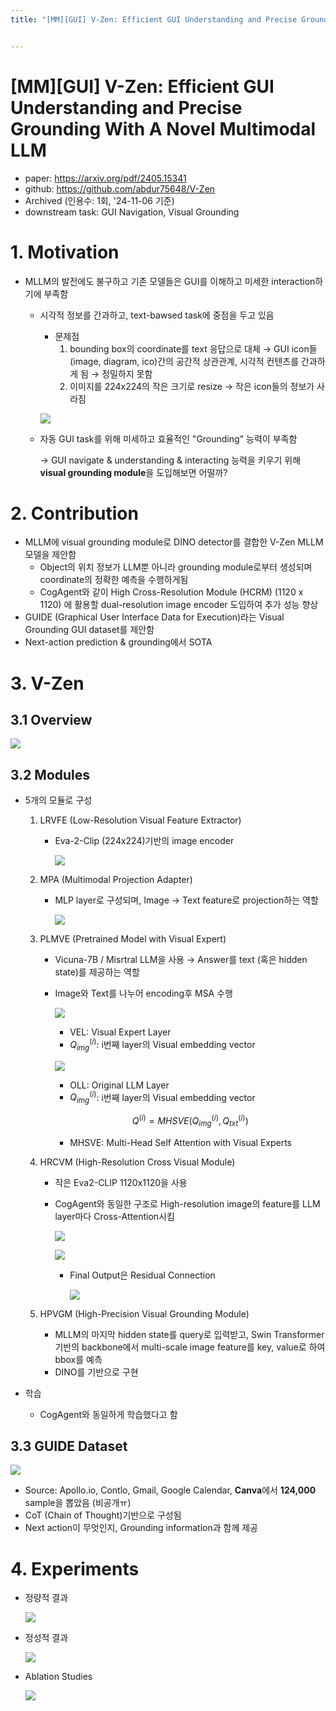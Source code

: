 ```yaml
---
title: "[MM][GUI] V-Zen: Efficient GUI Understanding and Precise Grounding With A Novel Multimodal LLM"


---
```


# [MM][GUI] V-Zen: Efficient GUI Understanding and Precise Grounding With A Novel Multimodal LLM

- paper: https://arxiv.org/pdf/2405.15341
- github: https://github.com/abdur75648/V-Zen
- Archived (인용수: 1회, '24-11-06 기준)
- downstream task: GUI Navigation, Visual Grounding

# 1. Motivation

- MLLM의 발전에도 불구하고 기존 모델들은 GUI를 이해하고 미세한 interaction하기에 부족함

  - 시각적 정보를 간과하고, text-bawsed task에 중점을 두고 있음

    - 문제점
      1. bounding box의 coordinate를 text 응답으로 대체 $\to$ GUI icon들 (image, diagram, ico)간의 공간적 상관관계, 시각적 컨텐츠를 간과하게 됨 $\to$ 정밀하지 못함
      1. 이미지를 224x224의 작은 크기로 resize $\to$ 작은 icon들의 정보가 사라짐

    ![](../images/2024-11-06/image-20241106094448655.png)

  - 자동 GUI task를 위해 미세하고 효율적인 "Grounding" 능력이 부족함

    $\to$ GUI navigate & understanding & interacting 능력을 키우기 위해 **visual grounding module**을 도입해보면 어떨까?

# 2. Contribution

- MLLM에 visual grounding module로 DINO detector를 결합한 V-Zen MLLM모델을 제안함
  - Object의 위치 정보가 LLM뿐 아니라 grounding module로부터 생성되며 coordinate의 정확한 예측을 수행하게됨
  - CogAgent와 같이 High Cross-Resolution Module (HCRM) (1120 x 1120) 에 활용할 dual-resolution image encoder 도입하여 추가 성능 향상
- GUIDE (Graphical User Interface Data for Execution)라는 Visual Grounding GUI dataset를 제안함
- Next-action prediction & grounding에서 SOTA

# 3. V-Zen

## 3.1 Overview

![](../images/2024-11-06/image-20241106095634370.png)

## 3.2 Modules

- 5개의 모듈로 구성

  1. LRVFE (Low-Resolution Visual Feature Extractor)

     - Eva-2-Clip (224x224)기반의 image encoder 

       ![](../images/2024-11-06/image-20241106095812685.png)

  2. MPA (Multimodal Projection Adapter)

     - MLP layer로 구성되며, Image $\to$ Text feature로 projection하는 역할

       ![](../images/2024-11-06/image-20241106100241487.png)

  3. PLMVE (Pretrained Model with Visual Expert)

     - Vicuna-7B / Misrtral LLM을 사용 $\to$ Answer를 text (혹은 hidden state)를 제공하는 역할

     - Image와 Text를 나누어 encoding후 MSA 수행

       ![](../images/2024-11-06/image-20241106100544342.png)

       - VEL: Visual Expert Layer
       - $Q_{img}^{(i)}$: i번째 layer의 Visual embedding vector

       ![](../images/2024-11-06/image-20241106100621165.png)
       
       - OLL: Original LLM Layer
       - $Q_{img}^{(i)}$: i번째 layer의 Visual embedding vector
       
       $$Q^{(i)}=MHSVE(Q_{img}^{(i)}, Q_{txt}^{(i)})$$
       
       - MHSVE: Multi-Head Self Attention with Visual Experts

  4. HRCVM (High-Resolution Cross Visual Module)

     - 작은 Eva2-CLIP 1120x1120을 사용

     - CogAgent와 동일한 구조로 High-resolution image의 feature를 LLM layer마다 Cross-Attention시킴

       ![](../images/2024-11-06/image-20241106100948889.png)

       ![](../images/2024-11-06/image-20241106101103190.png)

       - Final Output은 Residual Connection

         ![](../images/2024-11-06/image-20241106101123096.png)

  5. HPVGM (High-Precision Visual Grounding Module)

     - MLLM의 마지막 hidden state를 query로 입력받고, Swin Transformer기반의 backbone에서 multi-scale image feature를 key, value로 하여 bbox를 예측
     - DINO를 기반으로 구현

- 학습

  - CogAgent와 동일하게 학습했다고 함


## 3.3 GUIDE Dataset

![](../images/2024-11-06/image-20241106102558620.png)

- Source: Apollo.io, Contlo, Gmail, Google Calendar, **Canva**에서 **124,000** sample을 뽑았음 (비공개ㅠ)
- CoT (Chain of Thought)기반으로 구성됨
- Next action이 무엇인지, Grounding information과 함께 제공

# 4. Experiments

- 정량적 결과

  ![](../images/2024-11-06/image-20241106102217918.png)

- 정성적 결과

  ![](../images/2024-11-06/image-20241106102703058.png)

- Ablation Studies

  ![](../images/2024-11-06/image-20241106102726939.png)